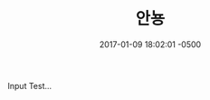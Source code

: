 ﻿---
layout: post
title: "안뇽"
date: 2017-01-09 18:02:01 -0500
comments: true
categories: jekyll
---
Input Test...